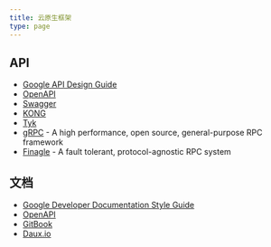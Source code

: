 ```yaml
---
title: 云原生框架
type: page
---
```


## API

- [Google API Design Guide](https://cloud.google.com/apis/design/)
- [OpenAPI](https://www.openapis.org)
- [Swagger](http://swagger.io)
- [KONG](https://getkong.org)
- [Tyk](https://tyk.io)
- [gRPC](https://github.com/grpc) - A high performance, open source, general-purpose RPC framework
- [Finagle](https://github.com/twitter/finagle) - A fault tolerant, protocol-agnostic RPC system

## 文档

- [Google Developer Documentation Style Guide](https://developers.google.com/style/)
- [OpenAPI](https://www.openapis.org/)
- [GitBook](https://www.gitbook.com/)
- [Daux.io](https://github.com/justinwalsh/daux.io)
